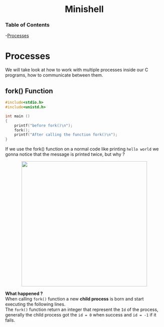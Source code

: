 <h1 align= "center"><b>Minishell</b></h1>

### Table of Contents
-[Processes](#processes)  

# Processes

We will take look at how to work with multiple processes inside our C programs, how to communicate between them.  

## fork() Function 

```C
#include<stdio.h>
#include<unistd.h>

int main ()
{
	printf("before fork()\n");
	fork();
	printf("After calling the function fork()\n");
}
```

If we use the fork() function on a normal code like printing `hello world` we gonna notice that the message is printed twice, but why ?  

<p align="center"> 
	<img src="https://i.imgur.com/Lu0pybW.png" width=400>
</p>

**What happened ?**  
When calling `fork()` function a new **child process**  is born and start executing the following lines.  
The `fork()` function return an integer that represent the `Id` of the process, generally the child process got the `id = 0` when success  and `id = -1` if it fails.  
